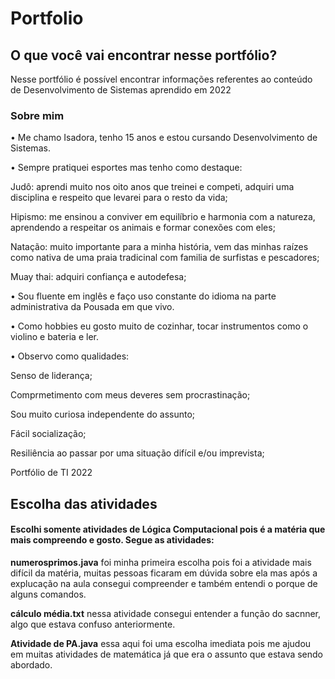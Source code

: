 # Portfolio

## O que você vai encontrar nesse portfólio?
Nesse portfólio é possível encontrar informações referentes ao conteúdo de Desenvolvimento de Sistemas aprendido em 2022

### Sobre mim 
• Me chamo Isadora, tenho 15 anos e estou cursando Desenvolvimento de Sistemas. 

• Sempre pratiquei esportes mas tenho como destaque:

  Judô: aprendi muito nos oito anos que treinei e competi, adquiri uma disciplina e respeito que levarei para o resto da vida; 
  
  Hipismo: me ensinou a conviver em equilíbrio e harmonia com a natureza, aprendendo a respeitar os animais e formar conexões com eles;
  
  Natação: muito importante para a minha história, vem das minhas raízes como nativa de uma praia tradicinal com familia de surfistas e pescadores;
  
  Muay thai: adquiri confiança e autodefesa;
  
• Sou fluente em inglês e faço uso constante do idioma na parte administrativa da Pousada em que vivo.

• Como hobbies eu gosto muito de cozinhar, tocar instrumentos como o violino e bateria e ler.

• Observo como qualidades: 

  Senso de liderança;
  
  Comprmetimento com meus deveres sem procrastinação;
  
  Sou muito curiosa independente do assunto;
  
  Fácil socialização;
  
  Resiliência ao passar por uma situação difícil e/ou imprevista;

Portfólio de TI 2022

## Escolha das atividades

#### Escolhi somente atividades de Lógica Computacional pois é a matéria que mais compreendo e gosto. Segue as atividades:

**numerosprimos.java** foi minha primeira escolha pois foi a atividade mais difícil da matéria, muitas pessoas ficaram em dúvida sobre ela mas após a explucação na aula consegui compreender e também entendi o porque de alguns comandos.

**cálculo média.txt** nessa atividade consegui entender a função do sacnner, algo que estava confuso anteriormente.

**Atividade de PA.java** essa aqui foi uma escolha imediata pois me ajudou em muitas atividades de matemática já que era o assunto que estava sendo abordado.



